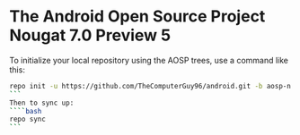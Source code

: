 The Android Open Source Project Nougat 7.0 Preview 5
===========
To initialize your local repository using the AOSP trees, use a command like this:
````bash
repo init -u https://github.com/TheComputerGuy96/android.git -b aosp-n
```
Then to sync up:
````bash
repo sync
```
